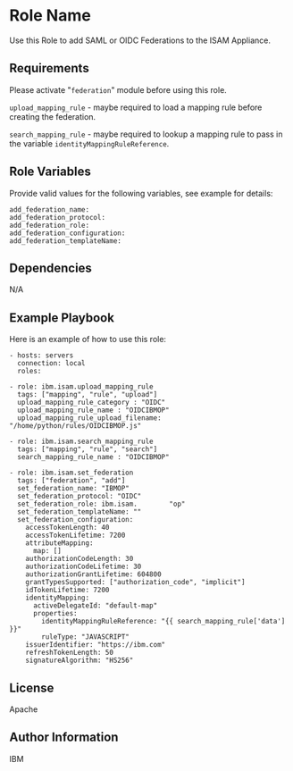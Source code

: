 Role Name
=========

Use this Role to add SAML or OIDC Federations to the ISAM Appliance.

Requirements
------------

Please activate "`federation`" module before using this role.

`upload_mapping_rule` - maybe required to load a mapping rule before creating the federation.

`search_mapping_rule` - maybe required to lookup a mapping rule to pass in the variable `identityMappingRuleReference`.


Role Variables
--------------

Provide valid values for the following variables, see example for details:
~~~~
add_federation_name:
add_federation_protocol:
add_federation_role:
add_federation_configuration:
add_federation_templateName:
~~~~

Dependencies
------------
N/A

Example Playbook
----------------

Here is an example of how to use this role:

    - hosts: servers
      connection: local
      roles:

    - role: ibm.isam.upload_mapping_rule
      tags: ["mapping", "rule", "upload"]
      upload_mapping_rule_category : "OIDC"
      upload_mapping_rule_name : "OIDCIBMOP"
      upload_mapping_rule_upload_filename: "/home/python/rules/OIDCIBMOP.js"

    - role: ibm.isam.search_mapping_rule
      tags: ["mapping", "rule", "search"]
      search_mapping_rule_name : "OIDCIBMOP"

    - role: ibm.isam.set_federation
      tags: ["federation", "add"]
      set_federation_name: "IBMOP"
      set_federation_protocol: "OIDC"
      set_federation_role: ibm.isam.        "op"
      set_federation_templateName: ""
      set_federation_configuration:
        accessTokenLength: 40
        accessTokenLifetime: 7200
        attributeMapping:
          map: []
        authorizationCodeLength: 30
        authorizationCodeLifetime: 30
        authorizationGrantLifetime: 604800
        grantTypesSupported: ["authorization_code", "implicit"]
        idTokenLifetime: 7200
        identityMapping:
          activeDelegateId: "default-map"
          properties:
            identityMappingRuleReference: "{{ search_mapping_rule['data'] }}"
            ruleType: "JAVASCRIPT"
        issuerIdentifier: "https://ibm.com"
        refreshTokenLength: 50
        signatureAlgorithm: "HS256"

License
-------

Apache

Author Information
------------------

IBM
